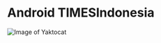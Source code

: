 # Android TIMESIndonesia
![Image of Yaktocat](https://github.com/andifila/web-pitulung.com/blob/master/display.png)
